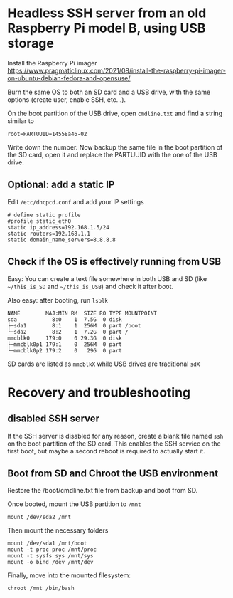 # Headless SSH server from an old Raspberry Pi model B, using USB storage

Install the Raspberry Pi imager
https://www.pragmaticlinux.com/2021/08/install-the-raspberry-pi-imager-on-ubuntu-debian-fedora-and-opensuse/

Burn the same OS to both an SD card and a USB drive, with the same options (create user, enable SSH, etc...). 

On the boot partition of the USB drive, open  `cmdline.txt` and find a string similar to 
```
root=PARTUUID=14558a46-02
```
Write down the number. Now backup the same file in the boot partition of the SD card, open it and replace the PARTUUID with the one of the USB drive.

## Optional: add a static IP

Edit `/etc/dhcpcd.conf` and add your IP settings
```
# define static profile
#profile static_eth0
static ip_address=192.168.1.5/24
static routers=192.168.1.1
static domain_name_servers=8.8.8.8
```
## Check if the OS is effectively running from USB  

Easy: You can create a text file somewhere in both USB and SD (like `~/this_is_SD` and `~/this_is_USB`) and check it after boot.    

Also easy: after booting, run `lsblk`
```
NAME        MAJ:MIN RM  SIZE RO TYPE MOUNTPOINT
sda           8:0    1  7.5G  0 disk
├─sda1        8:1    1  256M  0 part /boot
└─sda2        8:2    1  7.2G  0 part /
mmcblk0     179:0    0 29.3G  0 disk
├─mmcblk0p1 179:1    0  256M  0 part
└─mmcblk0p2 179:2    0   29G  0 part
```
SD cards are listed as `mmcblkX` while USB drives are traditional `sdX`

# Recovery and troubleshooting

## disabled SSH server  
If the SSH server is disabled for any reason, create a blank file named `ssh` on the boot partition of the SD card. This enables the SSH service on the first boot, but maybe a second reboot is required to actually start it.

## Boot from SD and Chroot the USB environment

Restore the /boot/cmdline.txt file from backup and boot from SD.

Once booted, mount the USB partition to `/mnt`
```
mount /dev/sda2 /mnt
```
Then mount the necessary folders
```
mount /dev/sda1 /mnt/boot
mount -t proc proc /mnt/proc
mount -t sysfs sys /mnt/sys
mount -o bind /dev /mnt/dev
```
Finally, move into the mounted filesystem:
```
chroot /mnt /bin/bash
```
